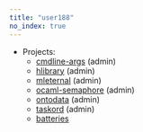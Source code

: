 ```yaml
---
title: "user188"
no_index: true
---
```


* Projects:
  * [cmdline-args](/projects/cmdline-args/) (admin)
  * [hlibrary](/projects/hlibrary/) (admin)
  * [mleternal](/projects/mleternal/) (admin)
  * [ocaml-semaphore](/projects/ocaml-semaphore/) (admin)
  * [ontodata](/projects/ontodata/) (admin)
  * [taskord](/projects/taskord/) (admin)
  * [batteries](/projects/batteries/)
